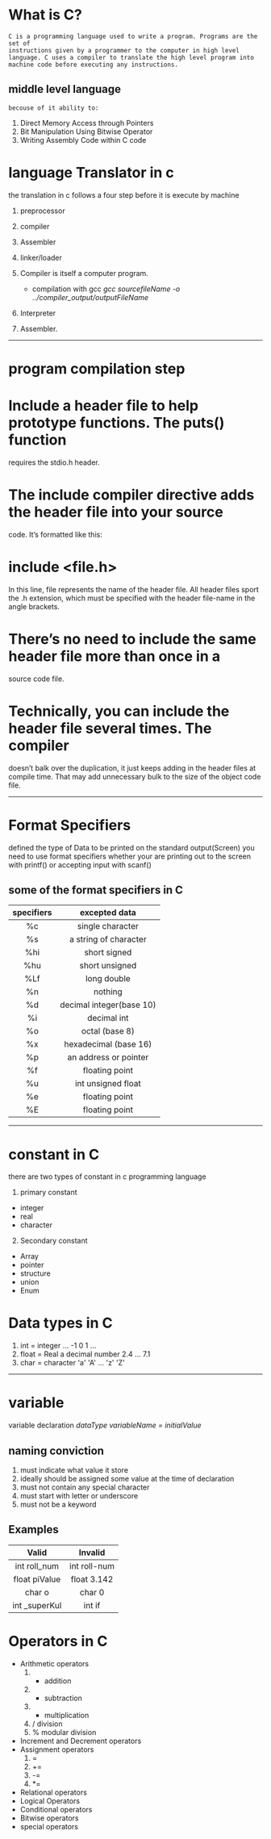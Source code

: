# What is C?
    C is a programming language used to write a program. Programs are the set of
    instructions given by a programmer to the computer in high level language. C uses a compiler to translate the high level program into machine code before executing any instructions. 
  ## middle level language
    becouse of it ability to:
  1. Direct Memory Access through Pointers
  2. Bit Manipulation Using Bitwise Operator
  3. Writing Assembly Code within C code
# language Translator in c
  the translation in c follows a four step before it is execute by machine
1. preprocessor
2. compiler
3. Assembler
4. linker/loader

5. Compiler is itself a computer program.
   - compilation with gcc
      *gcc sourcefileName  -o ../compiler_output/outputFileName*
6. Interpreter  
7. Assembler.

***

# program compilation step

# Include a header file to help prototype functions. The puts() function
requires the stdio.h header.
# The include compiler directive adds the header file into your source
code. It’s formatted like this:
# include <file.h>
In this line, file represents the name of the header file. All header files
sport the .h extension, which must be specified with the header file-name in the angle brackets.
# There’s no need to include the same header file more than once in a
source code file.
# Technically, you can include the header file several times. The compiler
doesn’t balk over the duplication, it just keeps adding in the header files
at compile time. That may add unnecessary bulk to the size of the object
code file.

***

# Format Specifiers
   defined the type of Data to be printed on the standard output(Screen)
   you need to use format specifiers whether your are printing out to 
   the screen with printf() or accepting input with scanf() 
   ## some of the format specifiers in C
   | **specifiers**|     **excepted data**  |
   |:----------:|:--------------------------:|
   |    %c      |  single character          |
   |    %s      |  a string of character     |
   |    %hi     |  short signed              |
   |    %hu     |  short unsigned            |
   |    %Lf     |  long double               |
   |    %n      |  nothing                   |
   |    %d      |  decimal integer(base 10)  |
   |    %i      |  decimal int               |
   |    %o      |  octal (base 8)            |
   |    %x      |  hexadecimal (base 16)     |
   |    %p      |  an address or pointer     |
   |    %f      |  floating point            |
   |    %u      |  int unsigned float        |
   |    %e      |  floating point            |
   |    %E      |  floating point            |

***
# constant in C
 there are two types of constant in c programming language
 1. primary constant
  - integer
  - real
  - character 
 2. Secondary constant
  - Array
  - pointer
  - structure
  - union
  - Enum
# Data types in C
1. int = integer ... -1 0 1 ...
2. float = Real a decimal number 2.4 ... 7.1
3. char = character 'a' 'A' ... 'z' 'Z'

***
# variable
  variable declaration 
  *dataType variableName = initialValue*
  ## naming conviction
  1. must indicate what value it store
  2. ideally should be assigned some value at the time of declaration
  3. must not contain any special character
  4. must start with letter or underscore
  5. must not be a keyword   
   ## Examples
   |  **Valid**   |  **Invalid**  |
   |:------------:|:-------------:|
   |int roll_num  | int roll-num  |
   |float piValue | float 3.142   |
   | char o       | char 0        |
   |int _superKul | int if        |

# Operators in C
- Arithmetic operators
  1. + addition
  2. - subtraction
  3. * multiplication
  4. / division
  5. % modular division
- Increment and Decrement operators
- Assignment operators
  1. = 
  2. += 
  3. -=
  4. *=
- Relational operators
- Logical Operators
- Conditional operators
- Bitwise operators
- special operators